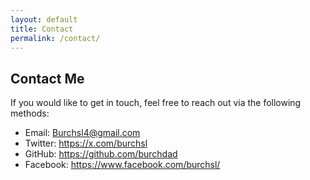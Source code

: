 ```yaml
---
layout: default
title: Contact
permalink: /contact/
---
```


<section class="contact">
    <h2>Contact Me</h2>
    <p>If you would like to get in touch, feel free to reach out via the following methods:</p>
    <ul>
        <li>Email: <a href="mailto:Burchsl4@gmail.com">Burchsl4@gmail.com</a></li>
        <li>Twitter: <a href="https://x.com/burchsl">https://x.com/burchsl</a></li>
        <li>GitHub: <a href="https://github.com/burchdad">https://github.com/burchdad</a></li>
        <li>Facebook: <a href="https://www.facebook.com/burchsl/">https://www.facebook.com/burchsl/</a></li>
    </ul>
</section>
